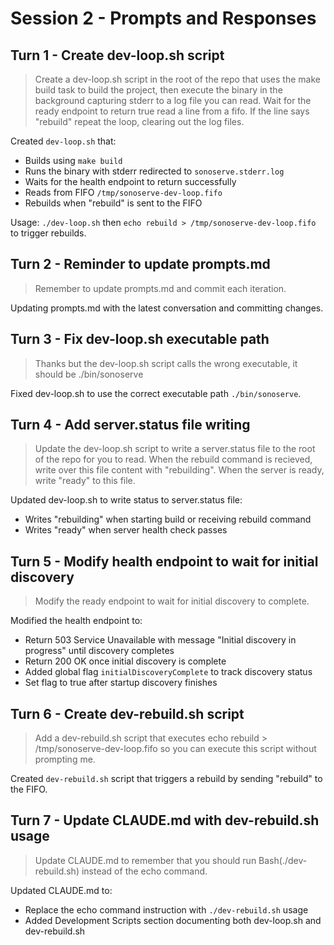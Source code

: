 # Session 2 - Prompts and Responses

## Turn 1 - Create dev-loop.sh script

> Create a dev-loop.sh script in the root of the repo that uses the make build task to build the project, then execute the binary in the background capturing stderr to a log file you can read. Wait for the ready endpoint to return true read a line from a fifo. If the line says "rebuild" repeat the loop, clearing out the log files.

Created `dev-loop.sh` that:
- Builds using `make build`
- Runs the binary with stderr redirected to `sonoserve.stderr.log`
- Waits for the health endpoint to return successfully
- Reads from FIFO `/tmp/sonoserve-dev-loop.fifo`
- Rebuilds when "rebuild" is sent to the FIFO

Usage: `./dev-loop.sh` then `echo rebuild > /tmp/sonoserve-dev-loop.fifo` to trigger rebuilds.

## Turn 2 - Reminder to update prompts.md

> Remember to update prompts.md and commit each iteration.

Updating prompts.md with the latest conversation and committing changes.

## Turn 3 - Fix dev-loop.sh executable path

> Thanks but the dev-loop.sh script calls the wrong executable, it should be ./bin/sonoserve

Fixed dev-loop.sh to use the correct executable path `./bin/sonoserve`.

## Turn 4 - Add server.status file writing

> Update the dev-loop.sh script to write a server.status file to the root of the repo for you to read. When the rebuild command is recieved, write over this file content with "rebuilding". When the server is ready, write "ready" to this file.

Updated dev-loop.sh to write status to server.status file:
- Writes "rebuilding" when starting build or receiving rebuild command
- Writes "ready" when server health check passes

## Turn 5 - Modify health endpoint to wait for initial discovery

> Modify the ready endpoint to wait for initial discovery to complete.

Modified the health endpoint to:
- Return 503 Service Unavailable with message "Initial discovery in progress" until discovery completes
- Return 200 OK once initial discovery is complete
- Added global flag `initialDiscoveryComplete` to track discovery status
- Set flag to true after startup discovery finishes

## Turn 6 - Create dev-rebuild.sh script

> Add a dev-rebuild.sh script that executes echo rebuild > /tmp/sonoserve-dev-loop.fifo so you can execute this script without prompting me.

Created `dev-rebuild.sh` script that triggers a rebuild by sending "rebuild" to the FIFO.

## Turn 7 - Update CLAUDE.md with dev-rebuild.sh usage

> Update CLAUDE.md to remember that you should run Bash(./dev-rebuild.sh) instead of the echo command.

Updated CLAUDE.md to:
- Replace the echo command instruction with `./dev-rebuild.sh` usage
- Added Development Scripts section documenting both dev-loop.sh and dev-rebuild.sh
